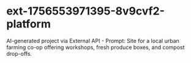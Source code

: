 # ext-1756553971395-8v9cvf2-platform
AI-generated project via External API - Prompt: Site for a local urban farming co-op offering workshops, fresh produce boxes, and compost drop-offs.
